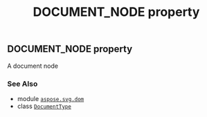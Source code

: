 ﻿---
title: DOCUMENT_NODE property
second_title: Aspose.SVG for Python via .NET API References
description: 
type: docs
weight: 230
url: /python-net/aspose.svg.dom/documenttype/document_node/
is_root: false
---

## DOCUMENT_NODE property


A document node

### See Also
* module [`aspose.svg.dom`](../../)
* class [`DocumentType`](/svg/python-net/aspose.svg.dom/documenttype)
